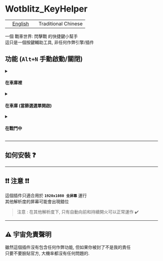 # Wotblitz_KeyHelper
<table>
  <tr>
    <td valign="center"><a href="README.md"><img src="https://github.com/jdecked/twemoji/blob/main/assets/svg/1f1fa-1f1f8.svg" width="16"/>English</a></td>
    <td valign="center"><img src="https://github.com/jdecked/twemoji/blob/main/assets/svg/1f1f9-1f1fc.svg" width="16"/>Traditional Chinese</a></td>
  </tr>
</table>

一個 戰車世界: 閃擊戰 的快捷鍵小幫手 \
這只是一個按鍵輔助工具, 非任何作弊引擎/插件

## 功能 (`Alt+N` 手動啟動/關閉) 
<details>
<summary><h4>在車庫裡</h4></summary>

| 鍵 | 功能 | |||||||
| :--: | :-- | :--: | :--: | :--: | :--: | :--: | :--: | :--: |
| `` ` `` | 個人檔案 |
| `~` | 商店 |
| `Shift + M` | 通知 |
| `T` | 科技樹 |
| `M` | 任務 |
| `Shift + S` | 庫存 |
| `C` | 聊天室 |
| `Alt + C` | 公會 |
| `P` | 裝甲牌[^plat] | 
| `Shift + T` | 賽事 |
| `R` | 訓練房 |
| `Shift + C` | 公眾資源 |
| `S` | 設定 |
| `Space` | 選擇遊戲模式 |
| `Shift + 1~7` | --------------------> | 1 | 2 | 3 | 4 | 5 | 6 | 7 |
| ------------- | -------------------- | 乘員 | 坦克等級 | 迷彩 | 消耗品 | 規定配給 | 彈藥 | 裝備 |
[^plat]: 由於篩選和左則選單是同一畫面, 當Capslock鍵為ON時選擇`釘選坦克` | Off 時開啟裝甲牌
</details>

<details> 
<summary><h4>在車庫 (當篩選選單開啟)</h4></summary>

| 鍵 | 功能 | 註解 |
| :--: | :-- | :-- |
| `1~0` | 選擇車階 |
| `H`/`J`/`K`/`L` | 選擇坦克種類\[輕/中/重/驅\] |
| `Capslock[On]` + `P` | 選擇已釘選坦克 | Capslock為 ON 選擇已釘選, 否則打開裝甲牌[^plat] |
</details>

<details>
  <summary><h4>在戰鬥中</h4></summary>

| 鍵 | 功能 | 註解 |
| :--: | :-- | :-- |
| 按着 `` ` `` 0.3s | 自動向前 | 按 `W`/`S` 取回控制 |
| `數字鍵 1~9` | 選擇區域 | 暫時只適合大/中型地圖 |
| 按着 `MButton`(滑鼠中鍵) | 持續開火 | 適合彈匣坦克 |
</details>

***
## 如何安裝 ❓


***
## ❗❗ 注意 ❗❗
這個插件只適合用於 **`1920x1080 全屏幕`** 運行 \
其他解析度的屏幕可能會出現錯位 
> 注意 : 在其他解析度下, 只有自動向前和持續開火可以正常運作 ✔️

***
## ⚠️ 宇宙免責聲明
雖然這個插件沒有包含任何作弊功能, 但如果你被封了不是我的責任 \
只要不要臉貼官方, 大機率都沒有任何問題的.
